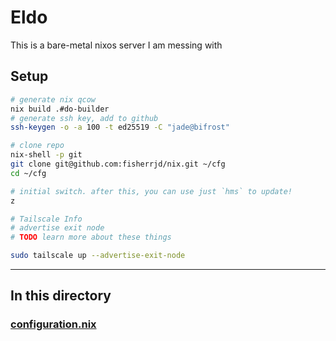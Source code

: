 # Eldo

This is a bare-metal nixos server I am messing with

## Setup

```bash
# generate nix qcow 
nix build .#do-builder
# generate ssh key, add to github
ssh-keygen -o -a 100 -t ed25519 -C "jade@bifrost"

# clone repo
nix-shell -p git
git clone git@github.com:fisherrjd/nix.git ~/cfg
cd ~/cfg

# initial switch. after this, you can use just `hms` to update!
z

# Tailscale Info
# advertise exit node 
# TODO learn more about these things

sudo tailscale up --advertise-exit-node
```

---

## In this directory

### [configuration.nix](./configuration.nix)
